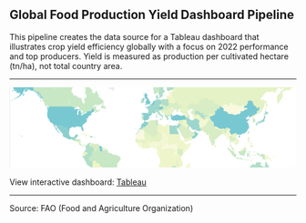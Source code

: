## Global Food Production Yield Dashboard Pipeline

This pipeline creates the data source for a Tableau dashboard that illustrates crop yield efficiency globally with a focus on 2022 performance and top producers. Yield is measured as production per cultivated hectare (tn/ha), not total country area.

---
![Dashboard Preview](dash.png)

View interactive dashboard: [Tableau](https://public.tableau.com/app/profile/aitor.bazo/viz/FAOYields/GlobalFoodProductionYield)

---
Source: FAO (Food and Agriculture Organization)
